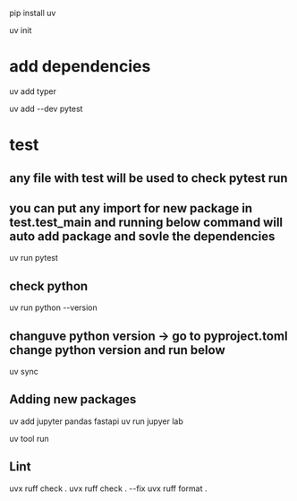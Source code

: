 pip install uv


uv init
# add dependencies
uv add typer

uv add --dev pytest


# test
## any file with test will be used to check pytest run
## you can put any import for new package in test.test_main and running below command will auto add package and sovle the dependencies
uv run pytest


## check python
uv run python --version

## changuve python version -> go to pyproject.toml change python version and run below
uv sync
## Adding new packages
uv add jupyter pandas  fastapi
uv run jupyer lab

uv tool run

## Lint
uvx ruff check .
uvx ruff check . --fix
uvx ruff format .

